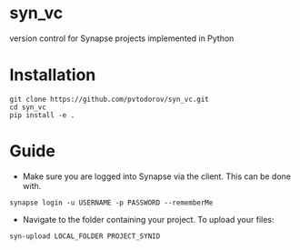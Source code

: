 # syn_vc
version control for Synapse projects implemented in Python

# Installation
```
git clone https://github.com/pvtodorov/syn_vc.git
cd syn_vc
pip install -e .
```

# Guide
- Make sure you are logged into Synapse via the client. This can be done with.
```
synapse login -u USERNAME -p PASSWORD --rememberMe
```
- Navigate to the folder containing your project. To upload your files:
```
syn-upload LOCAL_FOLDER PROJECT_SYNID
```
